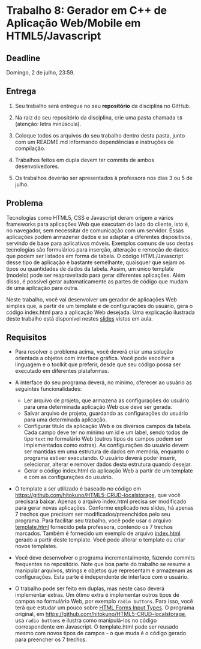 # Trabalho 8: Gerador em C++ de Aplicação Web/Mobile em HTML5/Javascript

## Deadline

Domingo, 2 de julho, 23:59.

## Entrega

 1. Seu trabalho será entregue no seu **repositório** da disciplina no GitHub. 

 2. Na raiz do seu repositório da disciplina, crie uma pasta chamada `t8` (atenção: letra minúscula).

 3. Coloque todos os arquivos do seu trabalho dentro desta pasta, junto com um README.md informando dependências e instruções de compilação.
 
 4. Trabalhos feitos em dupla devem ter commits de ambos desenvolvedores.
 
 5. Os trabalhos deverão ser apresentados à professora nos dias 3 ou 5 de julho.
 

## Problema

Tecnologias como HTML5, CSS e Javascript deram origem a vários frameworks para aplicações Web que executam do lado do cliente, isto é, no navegador, sem necessitar de comunicação com um servidor. Essas aplicações podem armazenar dados e se adaptar a diferentes dispositivos, servindo de base para aplicativos móveis. Exemplos comuns de uso destas tecnologias são formulários para inserção, alteração e remoção de dados que podem ser listados em forma de tabela. O código HTML/Javascript desse tipo de aplicação é bastante semelhante, quaisquer que sejam os tipos ou quantidades de dados da tabela. Assim, um único template (modelo) pode ser reaproveitado para gerar diferentes aplicações. Além disso, é possível gerar automaticamente as partes de código que mudam de uma aplicação para outra.

Neste trabalho, você vai desenvolver um gerador de aplicações Web simples que, a partir de um template e de configurações do usuário, gera o código index.html para a aplicação Web desejada. Uma explicação ilustrada deste trabalho está disponível nestes [slides](https://docs.google.com/presentation/d/1teu5US1i0y7EVxi9bnK-oben0RqlUGdVEFcChdhK3b8/edit?usp=sharing) vistos em aula.

## Requisitos

- Para resolver o problema acima, você deverá criar uma solução orientada a objetos com interface gráfica. Você pode escolher a linguagem e o toolkit que preferir, desde que seu código possa ser executado em diferentes plataformas.

- A interface do seu programa deverá, no mínimo, oferecer ao usuário as seguintes funcionalidades:
  - Ler arquivo de projeto, que armazena as configurações do usuário para uma determinada aplicação Web que deve ser gerada.
  - Salvar arquivo de projeto, guardando as configurações do usuário para uma determinada aplicação.
  - Configurar título da aplicação Web e os diversos campos da tabela. Cada campo deve ter no mínimo um id e um label, sendo todos de tipo `text` no formulário Web (outros tipos de campos podem ser implementados como extras). As configurações do usuário devem ser mantidas em uma estrutura de dados em memória, enquanto o programa estiver executando. O usuário deverá poder inserir, selecionar, alterar e remover dados desta estrutura quando desejar.
  - Gerar o código index.html da aplicação Web a partir de um template e com as configurações do usuário.
  
- O template a ser utilizado é baseado no código em https://github.com/hitokuno/HTML5-CRUD-localstorage, que você precisará baixar. Apenas o arquivo index.html precisa ser modificado para gerar novas aplicações. Conforme explicado nos slides, há apenas 7 trechos que precisam ser modificados/preenchidos pelo seu programa. Para facilitar seu trabalho, você pode usar o arquivo [template.html](template.html) fornecido pela professora, contendo os 7 trechos marcados. Também é fornecido um exemplo de arquivo [index.html](index.html) gerado a partir deste template. Você pode alterar o template ou criar novos templates.

- Você deve desenvolver o programa incrementalmente, fazendo commits frequentes no repositório. Note que boa parte do trabalho se resume a manipular arquivos, strings e objetos que representam e armazenam as configurações. Esta parte é independente de interface com o usuário.

- O trabalho pode ser feito em duplas, mas neste caso deverá implementar extras. Um ótimo extra é implementar outros tipos de campos no formulário Web, por exemplo `radio buttons`. Para isso, você terá que estudar um pouco sobre [HTML Forms Input Types](https://www.w3schools.com/html/html_form_input_types.asp). O programa original, em https://github.com/hitokuno/HTML5-CRUD-localstorage, usa `radio buttons` e ilustra como manipulá-los no código correspondente em Javascript. O template.html pode ser reusado mesmo com novos tipos de campos - o que muda é o código gerado para preencher os 7 trechos.




